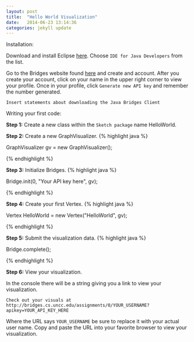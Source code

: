 ```yaml
---
layout: post
title:  "Hello World Visualization"
date:   2014-06-23 13:14:36
categories: jekyll update
---
```


Installation:

Download and install Eclipse [here](https://www.eclipse.org/downloads/index-java8.php). Choose  `IDE for Java Developers` from the list.

Go to the Bridges website found [here](http://bridges.cs.uncc.edu/login) and create and account. After you create your account, click on your name in the upper right corner to view your profile. Once in your profile, click `Generate new API key` and remember the number generated.

`Insert statements about downloading the Java Bridges Client`

Writing your first code:

**Step 1:**
Create a new class within the `Sketch package` name HelloWorld.

**Step 2:**
Create a new GraphVisualizer. 
{% highlight java  %}

GraphVisualizer gv = new GraphVisualizer();

{% endhighlight %}

**Step 3:**
Initialize Bridges.
{% highlight java  %}

Bridge.init(0, "Your API key here", gv);

{% endhighlight %}

**Step 4:**
Create your first Vertex.
{% highlight java  %}

Vertex HelloWorld = new Vertex("HelloWorld", gv);

{% endhighlight %}

**Step 5:**
Submit the visualization data.
{% highlight java  %}

Bridge.complete();

{% endhighlight %}

**Step 6:**
View your visualization.

In the console there will be a string giving you a link to view your visualization.

`Check out your visuals at http://bridges.cs.uncc.edu/assignments/0/YOUR_USERNAME?apikey=YOUR_API_KEY_HERE`

Where the URL says `YOUR_USERNAME` be sure to replace it with your actual user name. Copy and paste the URL into your favorite browser to view your visualization.

